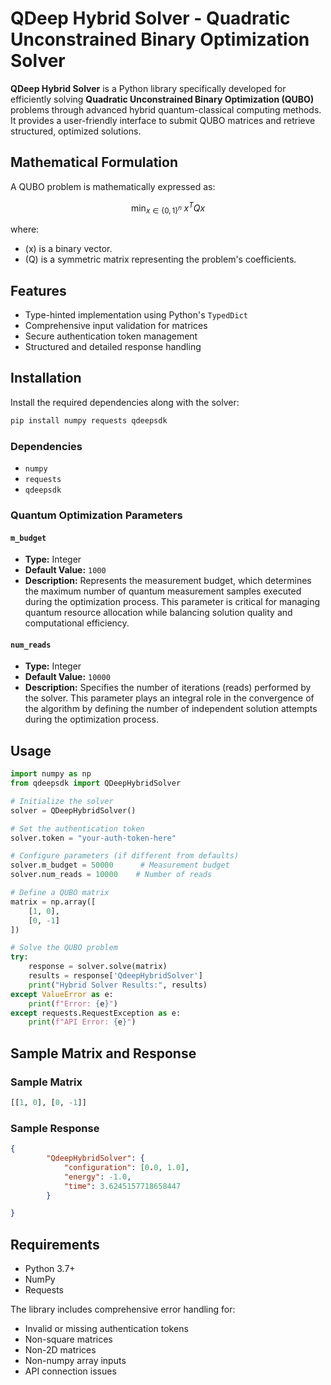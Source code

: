 # QDeep Hybrid Solver - Quadratic Unconstrained Binary Optimization Solver

**QDeep Hybrid Solver** is a Python library specifically developed for efficiently solving **Quadratic Unconstrained Binary Optimization (QUBO)** problems through advanced hybrid quantum-classical computing methods. It provides a user-friendly interface to submit QUBO matrices and retrieve structured, optimized solutions.

## Mathematical Formulation

A QUBO problem is mathematically expressed as:

```math
\min_{x \in \{0,1\}^n} \; x^T Q x
```

where:

- \(x\) is a binary vector.
- \(Q\) is a symmetric matrix representing the problem's coefficients.

## Features

- Type-hinted implementation using Python's `TypedDict`
- Comprehensive input validation for matrices
- Secure authentication token management
- Structured and detailed response handling

## Installation

Install the required dependencies along with the solver:

```bash
pip install numpy requests qdeepsdk
```

### Dependencies

- `numpy`
- `requests`
- `qdeepsdk`

### Quantum Optimization Parameters

#### `m_budget`

- **Type:** Integer
- **Default Value:** `1000`
- **Description:** Represents the measurement budget, which determines the maximum number of quantum measurement samples executed during the optimization process. This parameter is critical for managing quantum resource allocation while balancing solution quality and computational efficiency.

#### `num_reads`

- **Type:** Integer
- **Default Value:** `10000`
- **Description:** Specifies the number of iterations (reads) performed by the solver. This parameter plays an integral role in the convergence of the algorithm by defining the number of independent solution attempts during the optimization process.

## Usage

```python
import numpy as np
from qdeepsdk import QDeepHybridSolver

# Initialize the solver
solver = QDeepHybridSolver()

# Set the authentication token
solver.token = "your-auth-token-here"

# Configure parameters (if different from defaults)
solver.m_budget = 50000      # Measurement budget
solver.num_reads = 10000    # Number of reads

# Define a QUBO matrix
matrix = np.array([
    [1, 0],
    [0, -1]
])

# Solve the QUBO problem
try:
    response = solver.solve(matrix)
    results = response['QdeepHybridSolver']
    print("Hybrid Solver Results:", results)
except ValueError as e:
    print(f"Error: {e}")
except requests.RequestException as e:
    print(f"API Error: {e}")
```

## Sample Matrix and Response

### Sample Matrix

```python
[[1, 0], [0, -1]]
```

### Sample Response

```json
{
        "QdeepHybridSolver": {
            "configuration": [0.0, 1.0],
            "energy": -1.0,
            "time": 3.6245157718658447
        }

}
```

## Requirements

- Python 3.7+
- NumPy
- Requests

The library includes comprehensive error handling for:

- Invalid or missing authentication tokens
- Non-square matrices
- Non-2D matrices
- Non-numpy array inputs
- API connection issues